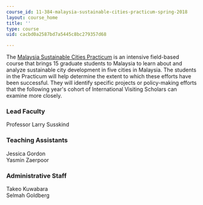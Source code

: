 ```yaml
---
course_id: 11-384-malaysia-sustainable-cities-practicum-spring-2018
layout: course_home
title: ''
type: course
uid: cacbd0a2587bd7a5445c8bc279357d68

---
```

The [Malaysia Sustainable Cities Practicum](https://malaysiacities.mit.edu/practicum) is an intensive field-based course that brings 15 graduate students to Malaysia to learn about and analyze sustainable city development in five cities in Malaysia. The students in the Practicum will help determine the extent to which these efforts have been successful. They will identify specific projects or policy-making efforts that the following year's cohort of International Visiting Scholars can examine more closely. 

### Lead Faculty

Professor Larry Susskind

### Teaching Assistants

Jessica Gordon  
Yasmin Zaerpoor

### Administrative Staff

Takeo Kuwabara  
Selmah Goldberg

